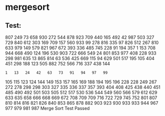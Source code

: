# mergesort
## Test:
807  249   73  658  930  272  544  878  923  709
  440  165  492   42  987  503  327  729  840  612
  303  169  709  157  560  933   99  278  816  335
   97  826  512  267  810  633  979  149  579  821
  967  672  393  336  485  745  228   91  194  357
    1  153  708  944  668  490  124  196  530  903
  722  666  549   24  801  853  977  408  228  933
  298  981  635   13  865  814   63  536  425  669
  115   94  629  501  517  195  105  404  451  298
  188  123  505  882  752  566  716  337  438  144

    1   13   24   42   63   73   91   94   97   99
  105  115  123  124  144  149  153  157  165  169
  188  194  195  196  228  228  249  267  272  278
  298  298  303  327  335  336  337  357  393  404
  408  425  438  440  451  485  490  492  501  503
  505  512  517  530  536  544  549  560  566  579
  612  629  633  635  658  666  668  669  672  708
  709  709  716  722  729  745  752  801  807  810
  814  816  821  826  840  853  865  878  882  903
  923  930  933  933  944  967  977  979  981  987
Merge Sort Test Passed
